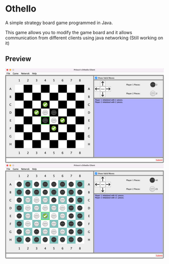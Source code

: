 # Othello

A simple strategy board game programmed in Java.

This game allows you to modify the game board and it allows communication from different clients using java networking (Still working on it)

## Preview

![Image 1](https://github.com/PrinceAFelix/Othello/blob/master/Preview/Image01.png)
![Image 2](https://github.com/PrinceAFelix/Othello/blob/master/Preview/Image02.png)